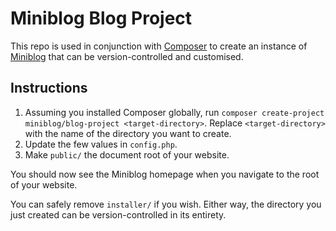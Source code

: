 # Miniblog Blog Project

This repo is used in conjunction with [Composer](https://getcomposer.org/) to create an instance of [Miniblog](https://github.com/miniblog/engine) that can be version-controlled and customised.

## Instructions

1. Assuming you installed Composer globally, run `composer create-project miniblog/blog-project <target-directory>`.  Replace `<target-directory>` with the name of the directory you want to create.
1. Update the few values in `config.php`.
1. Make `public/` the document root of your website.

You should now see the Miniblog homepage when you navigate to the root of your website.

You can safely remove `installer/` if you wish.  Either way, the directory you just created can be version-controlled in its entirety.
